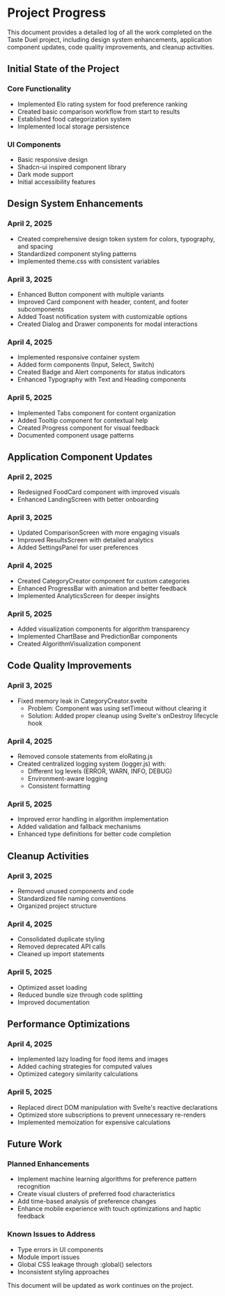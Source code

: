 # Project Progress

This document provides a detailed log of all the work completed on the Taste Duel project, including design system enhancements, application component updates, code quality improvements, and cleanup activities.

## Initial State of the Project

### Core Functionality
- Implemented Elo rating system for food preference ranking
- Created basic comparison workflow from start to results
- Established food categorization system
- Implemented local storage persistence

### UI Components
- Basic responsive design
- Shadcn-ui inspired component library
- Dark mode support
- Initial accessibility features

## Design System Enhancements

### April 2, 2025
- Created comprehensive design token system for colors, typography, and spacing
- Standardized component styling patterns
- Implemented theme.css with consistent variables

### April 3, 2025
- Enhanced Button component with multiple variants
- Improved Card component with header, content, and footer subcomponents
- Added Toast notification system with customizable options
- Created Dialog and Drawer components for modal interactions

### April 4, 2025
- Implemented responsive container system
- Added form components (Input, Select, Switch)
- Created Badge and Alert components for status indicators
- Enhanced Typography with Text and Heading components

### April 5, 2025
- Implemented Tabs component for content organization
- Added Tooltip component for contextual help
- Created Progress component for visual feedback
- Documented component usage patterns

## Application Component Updates

### April 2, 2025
- Redesigned FoodCard component with improved visuals
- Enhanced LandingScreen with better onboarding

### April 3, 2025
- Updated ComparisonScreen with more engaging visuals
- Improved ResultsScreen with detailed analytics
- Added SettingsPanel for user preferences

### April 4, 2025
- Created CategoryCreator component for custom categories
- Enhanced ProgressBar with animation and better feedback
- Implemented AnalyticsScreen for deeper insights

### April 5, 2025
- Added visualization components for algorithm transparency
- Implemented ChartBase and PredictionBar components
- Created AlgorithmVisualization component

## Code Quality Improvements

### April 3, 2025
- Fixed memory leak in CategoryCreator.svelte
  - Problem: Component was using setTimeout without clearing it
  - Solution: Added proper cleanup using Svelte's onDestroy lifecycle hook

### April 4, 2025
- Removed console statements from eloRating.js
- Created centralized logging system (logger.js) with:
  - Different log levels (ERROR, WARN, INFO, DEBUG)
  - Environment-aware logging
  - Consistent formatting

### April 5, 2025
- Improved error handling in algorithm implementation
- Added validation and fallback mechanisms
- Enhanced type definitions for better code completion

## Cleanup Activities

### April 3, 2025
- Removed unused components and code
- Standardized file naming conventions
- Organized project structure

### April 4, 2025
- Consolidated duplicate styling
- Removed deprecated API calls
- Cleaned up import statements

### April 5, 2025
- Optimized asset loading
- Reduced bundle size through code splitting
- Improved documentation

## Performance Optimizations

### April 4, 2025
- Implemented lazy loading for food items and images
- Added caching strategies for computed values
- Optimized category similarity calculations

### April 5, 2025
- Replaced direct DOM manipulation with Svelte's reactive declarations
- Optimized store subscriptions to prevent unnecessary re-renders
- Implemented memoization for expensive calculations

## Future Work

### Planned Enhancements
- Implement machine learning algorithms for preference pattern recognition
- Create visual clusters of preferred food characteristics
- Add time-based analysis of preference changes
- Enhance mobile experience with touch optimizations and haptic feedback

### Known Issues to Address
- Type errors in UI components
- Module import issues
- Global CSS leakage through :global() selectors
- Inconsistent styling approaches

This document will be updated as work continues on the project.
